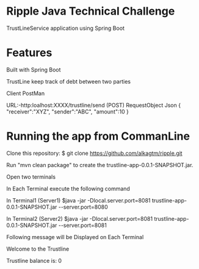 # Ripple Java Technical Challenge
TrustLineService application using Spring Boot 

# Features
Built with Spring Boot

TrustLine keep track of debt between two parties

Client PostMan 

URL:-http:loalhost:XXXX/trustline/send (POST)
RequestObject Json
 {
   "receiver":"XYZ",
    "sender":"ABC",
    "amount":10
 }

# Running the app from CommanLine
Clone this repository:
    $ git clone https://github.com/alkagtm/ripple.git
    
    
Run "mvn clean package" to create the trustline-app-0.0.1-SNAPSHOT.jar.


Open two terminals

In Each Terminal execute the following command

In Terminal1 (Server1)
     $java -jar -Dlocal.server.port=8081 trustline-app-0.0.1-SNAPSHOT.jar --server.port=8080
     
In Terminal2 (Server2)
     $java -jar -Dlocal.server.port=8081 trustline-app-0.0.1-SNAPSHOT.jar --server.port=8081

Following message will be Displayed on Each Terminal 

Welcome to the Trustline

Trustline balance is: 0






     







